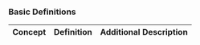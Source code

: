 ### Basic Definitions

| Concept | Definition | Additional Description |
|---------|------------|------------------------|
